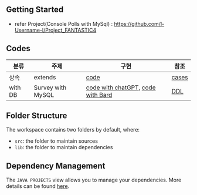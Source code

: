 ## Getting Started
- refer Project(Console Polls with MySql) : https://github.com/l-Username-l/Project_FANTASTIC4

## Codes

| 분류 | 주제    | 구현                        | 참조                                      |
| ---- | ------- | --------------------------- | ----------------------------------------- |
| 상속 | extends | [code](./src/inheritances/) | [cases](./src/cases/inheritance_Vehicle/) |
| with DB | Survey with MySQL | [code with chatGPT](./src/Survey_chatGPT.java),  [code with Bard](./src/Survey_bard.java) | [DDL](https://github.com/yojulab/learn_databases/blob/main/erds/db_pollswithresponsers/DDL.sql) |

## Folder Structure
The workspace contains two folders by default, where:

- `src`: the folder to maintain sources
- `lib`: the folder to maintain dependencies
## Dependency Management

The `JAVA PROJECTS` view allows you to manage your dependencies. More details can be found [here](https://github.com/microsoft/vscode-java-dependency#manage-dependencies).
